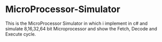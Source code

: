 # MicroProcessor-Simulator
This is the MicroProcessor Simulator in which i implement in c# and simulate 8,16,32,64 bit Microprocessor and show the Fetch, Decode and Execute cycle.
